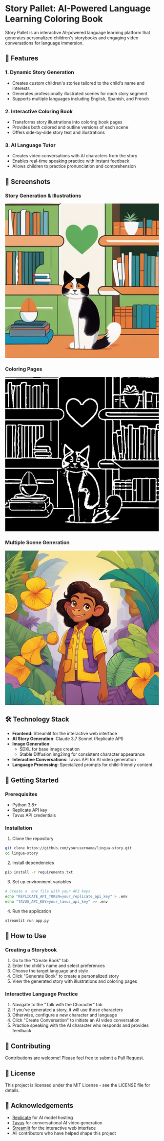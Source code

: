 # Story Pallet: AI-Powered Language Learning Coloring Book

Story Pallet is an interactive AI-powered language learning platform that generates personalized children's storybooks and engaging video conversations for language immersion.

## 🌟 Features

### 1. Dynamic Story Generation
- Creates custom children's stories tailored to the child's name and interests
- Generates professionally illustrated scenes for each story segment
- Supports multiple languages including English, Spanish, and French

### 2. Interactive Coloring Book
- Transforms story illustrations into coloring book pages
- Provides both colored and outline versions of each scene
- Offers side-by-side story text and illustrations

### 3. AI Language Tutor
- Creates video conversations with AI characters from the story
- Enables real-time speaking practice with instant feedback
- Allows children to practice pronunciation and comprehension

## 📸 Screenshots

### Story Generation & Illustrations
![Colored Story Scene](assets/images/scene_1_color.png)

### Coloring Pages
![Coloring Page Outline](assets/images/scene_1_outline.png)

### Multiple Scene Generation
![Another Story Scene](assets/images/scene_3_color.png)

## 🛠️ Technology Stack

- **Frontend**: Streamlit for the interactive web interface
- **AI Story Generation**: Claude 3.7 Sonnet (Replicate API)
- **Image Generation**: 
  - SDXL for base image creation
  - Stable Diffusion img2img for consistent character appearance
- **Interactive Conversations**: Tavus API for AI video generation
- **Language Processing**: Specialized prompts for child-friendly content

## 🚀 Getting Started

### Prerequisites
- Python 3.8+
- Replicate API key
- Tavus API credentials

### Installation

1. Clone the repository
```bash
git clone https://github.com/yourusername/lingua-story.git
cd lingua-story
```

2. Install dependencies
```bash
pip install -r requirements.txt
```

3. Set up environment variables
```bash
# Create a .env file with your API keys
echo "REPLICATE_API_TOKEN=your_replicate_api_key" > .env
echo "TAVUS_API_KEY=your_tavus_api_key" >> .env
```

4. Run the application
```bash
streamlit run app.py
```

## 📖 How to Use

### Creating a Storybook

1. Go to the "Create Book" tab
2. Enter the child's name and select preferences
3. Choose the target language and style
4. Click "Generate Book" to create a personalized story
5. View the generated story with illustrations and coloring pages

### Interactive Language Practice

1. Navigate to the "Talk with the Character" tab
2. If you've generated a story, it will use those characters
3. Otherwise, configure a new character and language
4. Click "Create Conversation" to initiate an AI video conversation
5. Practice speaking with the AI character who responds and provides feedback

## 🤝 Contributing

Contributions are welcome! Please feel free to submit a Pull Request.

## 📄 License

This project is licensed under the MIT License - see the LICENSE file for details.

## 🙏 Acknowledgements

- [Replicate](https://replicate.com/) for AI model hosting
- [Tavus](https://tavus.io/) for conversational AI video generation
- [Streamlit](https://streamlit.io/) for the interactive web interface
- All contributors who have helped shape this project